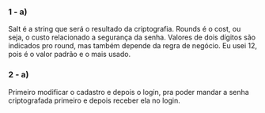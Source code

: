 ### 1 - a)

Salt é a string que será o resultado da criptografia. Rounds é o cost, ou seja, o custo relacionado a segurança da senha. Valores de dois dígitos são indicados pro round, mas também depende da regra de negócio. Eu usei 12, pois é o valor padrão e o mais usado.

### 2 - a)

Primeiro modificar o cadastro e depois o login, pra poder mandar a senha criptografada primeiro e depois receber ela no login.
